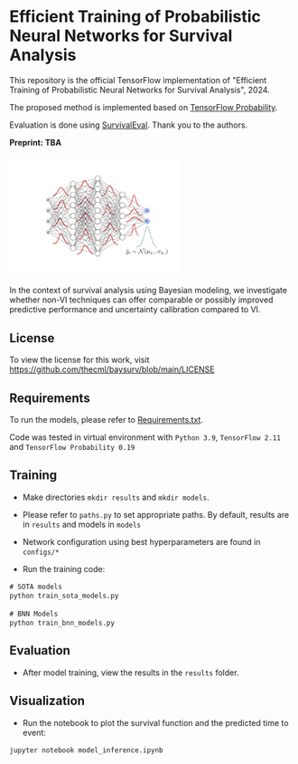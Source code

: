# Efficient Training of Probabilistic Neural Networks for Survival Analysis

This repository is the official TensorFlow implementation of "Efficient Training of Probabilistic Neural Networks for Survival Analysis", 2024.

The proposed method is implemented based on [TensorFlow Probability](https://github.com/tensorflow/probability).

Evaluation is done using [SurvivalEval](https://github.com/shi-ang/SurvivalEVAL). Thank you to the authors.

<b>Preprint: TBA</b>

<p align="left"><img src="https://github.com/thecml/baysurv/blob/main/img/bnn.png" width="60%" height="60%">

In the context of survival analysis using Bayesian modeling, we investigate whether non-VI techniques can offer comparable or possibly improved predictive performance and uncertainty calibration compared to VI.

License
--------
To view the license for this work, visit https://github.com/thecml/baysurv/blob/main/LICENSE


Requirements
----------------------
To run the models, please refer to [Requirements.txt](https://github.com/thecml/baysurv/blob/main/requirements.txt).

Code was tested in virtual environment with `Python 3.9`, `TensorFlow 2.11` and `TensorFlow Probability 0.19`


Training
--------
- Make directories `mkdir results` and `mkdir models`.

- Please refer to `paths.py` to set appropriate paths. By default, results are in `results` and models in `models`

- Network configuration using best hyperparameters are found in `configs/*`

- Run the training code:

```
# SOTA models
python train_sota_models.py

# BNN Models
python train_bnn_models.py
```


Evaluation
--------
- After model training, view the results in the `results` folder.


Visualization
---------
- Run the notebook to plot the survival function and the predicted time to event:
```
jupyter notebook model_inference.ipynb
```
